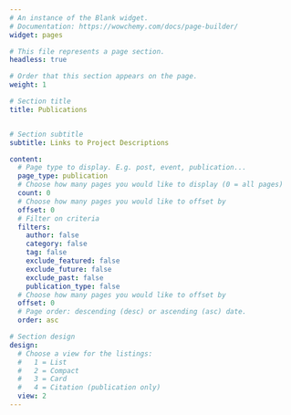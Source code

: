 ```yaml
---
# An instance of the Blank widget.
# Documentation: https://wowchemy.com/docs/page-builder/
widget: pages

# This file represents a page section.
headless: true

# Order that this section appears on the page.
weight: 1

# Section title
title: Publications


# Section subtitle
subtitle: Links to Project Descriptions

content:
  # Page type to display. E.g. post, event, publication...
  page_type: publication
  # Choose how many pages you would like to display (0 = all pages)
  count: 0
  # Choose how many pages you would like to offset by
  offset: 0
  # Filter on criteria
  filters:
    author: false
    category: false
    tag: false
    exclude_featured: false
    exclude_future: false
    exclude_past: false
    publication_type: false
  # Choose how many pages you would like to offset by
  offset: 0
  # Page order: descending (desc) or ascending (asc) date.
  order: asc

# Section design
design:
  # Choose a view for the listings:
  #   1 = List
  #   2 = Compact
  #   3 = Card
  #   4 = Citation (publication only)
  view: 2
---
```


